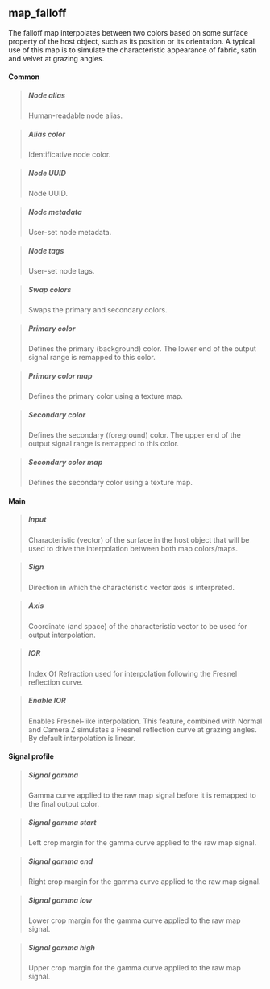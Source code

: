 ## **map_falloff**

The falloff map interpolates between two colors based on some surface property of the host object, such as its position or its orientation. A typical use of this map is to simulate the characteristic appearance of fabric, satin and velvet at grazing angles.
#### Common

> ##### Node alias
> Human-readable node alias.

> ##### Alias color
> Identificative node color.

> ##### Node UUID
> Node UUID.

> ##### Node metadata
> User-set node metadata.

> ##### Node tags
> User-set node tags.

> ##### Swap colors
> Swaps the primary and secondary colors.

> ##### Primary color
> Defines the primary (background) color. The lower end of the output signal range is remapped to this color.

> ##### Primary color map
> Defines the primary color using a texture map.

> ##### Secondary color
> Defines the secondary (foreground) color. The upper end of the output signal range is remapped to this color.

> ##### Secondary color map
> Defines the secondary color using a texture map.

#### Main

> ##### Input
> Characteristic (vector) of the surface in the host object that will be used to drive the interpolation between both map colors/maps.

> ##### Sign
> Direction in which the characteristic vector axis is interpreted.

> ##### Axis
> Coordinate (and space) of the characteristic vector to be used for output interpolation.

> ##### IOR
> Index Of Refraction used for interpolation following the Fresnel reflection curve.

> ##### Enable IOR
> Enables Fresnel-like interpolation. This feature, combined with Normal and Camera Z simulates a Fresnel reflection curve at grazing angles. By default interpolation is linear.

#### Signal profile

> ##### Signal gamma
> Gamma curve applied to the raw map signal before it is remapped to the final output color.

> ##### Signal gamma start
> Left crop margin for the gamma curve applied to the raw map signal.

> ##### Signal gamma end
> Right crop margin for the gamma curve applied to the raw map signal.

> ##### Signal gamma low
> Lower crop margin for the gamma curve applied to the raw map signal.

> ##### Signal gamma high
> Upper crop margin for the gamma curve applied to the raw map signal.

